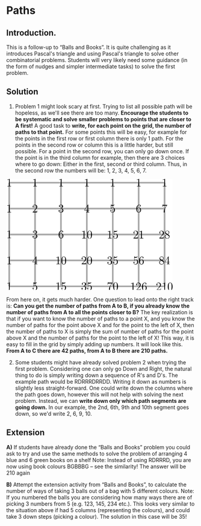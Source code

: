 # Paths

## Introduction. 

This is a follow-up to “Balls and Books”. It is quite challenging as it introduces Pascal's triangle and using Pascal's triangle to solve other combinatorial problems. Students will very likely need some guidance (in the form of nudges and simpler intermediate tasks) to solve the first problem.

## Solution
1. Problem 1 might look scary at first. Trying to list all possible path will be hopeless, as we'll see there are too many. **Encourage the students to be systematic and solve smaller problems to points that are closer to A first!** A good task to **write, for each point on the grid, the number of paths to that point.** For some points this will be easy, for example for the points in the first row or first column there is only 1 path. For the points in the second row or column this is a little harder, but still possible. For a point in the second row, you can only go down once. If the point is in the third column for example, then there are 3 choices where to go down: Either in the first, second or third column. Thus, in the second row the numbers will be: 1, 2, 3, 4, 5, 6, 7.

![image description](../../images/paths-2.png)


From here on, it gets much harder. One question to lead onto the right track is: **Can you get the number of paths from A to B, if you already know the number of paths from A to all the points closer to B?** The key realization is that if you want to know the number of paths to a point X, and you know the number of paths for the point above X and for the point to the left of X, then the number of paths to X is simply the sum of  number of paths for the point above X and the number of paths for the point to the left of X! This way, it is easy to fill in the grid by simply adding up numbers. It will look like this. **From A to C there are 42 paths, from A to B there are 210 paths.**

2. Some students might have already solved problem 2 when trying the first problem. Considering one can only go Down and Right, the natural thing to do is simply writing down a sequence of R's and D's. The example path would be RDRRRDRRDD. Writing it down as numbers is slightly less straight-forward. One could write down the columns where the path goes down, however this will not help with solving the next problem. Instead, we can **write down only which path segments are going down.** In our example, the 2nd, 6th, 9th and 10th segment goes down, so we'd write 2, 6, 9, 10.


## Extension

**A)** If students have already done the “Balls and Books” problem you could ask to try and use the same methods to solve the problem of arranging 4 blue and 6 green books on a shelf
Note: Instead of using RDRRRD, you are now using book colours BGBBBG – see the similarity! The answer will be 210 again

**B)** Attempt the extension activity from “Balls and Books”, to calculate the number of ways of taking 3 balls out of a bag with 5 different colours. 
Note: If you numbered the balls you are considering how many ways there are of picking 3 numbers from 5 (e.g. 123, 145, 234 etc.). This looks very similar to the situation above if had 5 columns (representing the colours), and could take 3 down steps (picking a colour). The solution in this case will be 35!
